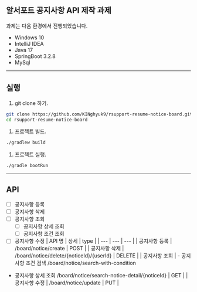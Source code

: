 알서포트 공지사항 API 제작 과제
---

과제는 다음 환경에서 진행되었습니다.

- Windows 10
- IntelliJ IDEA
- Java 17
- SpringBoot 3.2.8
- MySql

---

## 실행

1. git clone 하기.

```bash
git clone https://github.com/KINghyuk9/rsupport-resume-notice-board.git
cd rsupport-resume-notice-board
```

1. 프로젝트 빌드.

```bash
./gradlew build
```

1. 프로젝트 실행.

```bash
./gradle bootRun
```

---

## API

- [ ]  공지사항 등록
- [ ]  공지사항 삭제
- [ ]  공지사항 조회
    - [ ]  공지사항 상세 조회
    - [ ]  공지사항 조건 조회
- [ ]  공지사항 수정
| API 명 | 상세 | type |
| --- | --- | --- |
| 공지사항 등록 | /board/notice/create | POST |
| 공지사항 삭제 | /board/notice/delete/{noticeId}/{userId} | DELETE |
| 공지사항 조회 | - 공지사항 조건 검색
/board/notice/search-with-condition

- 공지사항 상세 조회
/board/notice/search-notice-detail/{noticeId} | GET |
| 공지사항 수정 | /board/notice/update | PUT |
